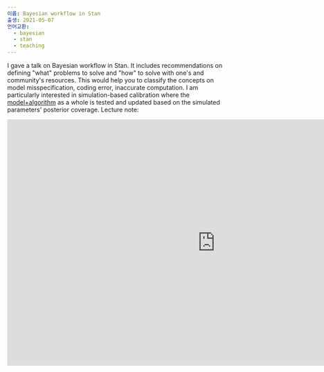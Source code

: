 ```yaml
---
이름: Bayesian workflow in Stan
출생: 2021-05-07
언어교환:
  - bayesian
  - stan
  - teaching
---
```


I gave a talk on Bayesian workflow in Stan. It includes recommendations on defining "what" problems to solve and "how" to solve with one's and community's resources. This would help you to classify the concepts on model misspecification, coding error, inaccurate computation. I am particularly interested in simulation-based calibration where the [model+algorithm](https://www.hyunjimoon.com/blog/mathlog/#Model+Algorithm) as a whole is tested and updated based on the simulated parameters' posterior coverage. Lecture note:

<iframe src="https://docs.google.com/presentation/d/e/2PACX-1vTRXgWBv0RvAX9sE4pCzQED9V1hsKBSRD2DerhJJlmjQYSaRFG8qE42lOl1LBs0SiYFIyMvO6ykesNH/embed?start=true&amp;loop=false&amp;delayms=3000" frameborder="0" width="960" height="569" allowfullscreen="true" mozallowfullscreen="true" webkitallowfullscreen="true"></iframe>
